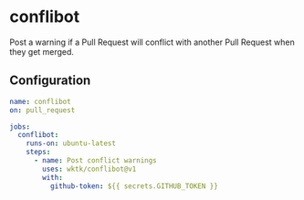 # conflibot

Post a warning if a Pull Request will conflict with another Pull Request when they get merged.

## Configuration

```yaml
name: conflibot
on: pull_request

jobs:
  conflibot:
    runs-on: ubuntu-latest
    steps:
      - name: Post conflict warnings
        uses: wktk/conflibot@v1
        with:
          github-token: ${{ secrets.GITHUB_TOKEN }}
```
